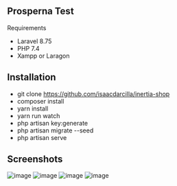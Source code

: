 ## Prosperna Test

Requirements
* Laravel 8.75
* PHP 7.4
* Xampp or Laragon

## Installation

* git clone https://github.com/isaacdarcilla/inertia-shop
* composer install
* yarn install
* yarn run watch
* php artisan key:generate
* php artisan migrate --seed
* php artisan serve

## Screenshots

![image](https://user-images.githubusercontent.com/22732118/184830656-55b507c6-5554-42b6-9b98-132d597c145e.png)
![image](https://user-images.githubusercontent.com/22732118/184830727-444c9562-4ffa-4383-a4fa-689ad5f1e919.png)
![image](https://user-images.githubusercontent.com/22732118/184830760-bc3d4c71-ef75-4386-bfba-1b28ee41a102.png)
![image](https://user-images.githubusercontent.com/22732118/184830840-4b86409b-cbc0-4449-99b7-1ae1ec332ed3.png)
